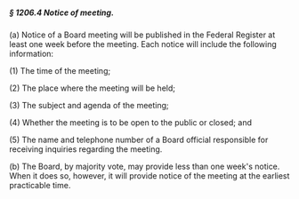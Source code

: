 ##### § 1206.4 Notice of meeting. #####

(a) Notice of a Board meeting will be published in the Federal Register at least one week before the meeting. Each notice will include the following information:

(1) The time of the meeting;

(2) The place where the meeting will be held;

(3) The subject and agenda of the meeting;

(4) Whether the meeting is to be open to the public or closed; and

(5) The name and telephone number of a Board official responsible for receiving inquiries regarding the meeting.

(b) The Board, by majority vote, may provide less than one week's notice. When it does so, however, it will provide notice of the meeting at the earliest practicable time.